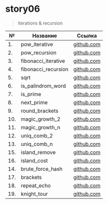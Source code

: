 # story06

> iterations & recursion

| №   | Название            | Ссылка                              |
| --- | ------------------- | ----------------------------------- |
| 1.  | pow_iterative       | [github.com](./pow_iterative)       |
| 2.  | pow_recursion       | [github.com](./pow_recursion)       |
| 3.  | fibonacci_iterative | [github.com](./fibonacci_iterative) |
| 4.  | fibonacci_recursion | [github.com](./fibonacci_recursion) |
| 5.  | sqrt                | [github.com](./sqrt)                |
| 6.  | is_palindrom_word   | [github.com](./is_palindrom_word)   |
| 7.  | is_prime            | [github.com](./is_prime)            |
| 8.  | next_prime          | [github.com](./next_prime)          |
| 9.  | round_brackets      | [github.com](./round_brackets)      |
| 10. | magic_growth_2      | [github.com](./magic_growth_2)      |
| 11. | magic_growth_n      | [github.com](./magic_growth_n)      |
| 12. | uniq_comb_2         | [github.com](./uniq_comb_2)         |
| 13. | uniq_comb_n         | [github.com](./uniq_comb_n)         |
| 15. | island_remove       | [github.com](./island_remove)       |
| 16. | island_cost         | [github.com](./island_cost)         |
| 14. | brute_force_hash    | [github.com](./brute_force_hash)    |
| 17. | brackets            | [github.com](./brackets)            |
| 18. | repeat_echo         | [github.com](./repeat_echo)         |
| 19. | knight_tour         | [github.com](./knight_tour)         |
